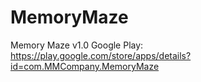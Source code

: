 # MemoryMaze
Memory Maze v1.0 Google Play: https://play.google.com/store/apps/details?id=com.MMCompany.MemoryMaze
